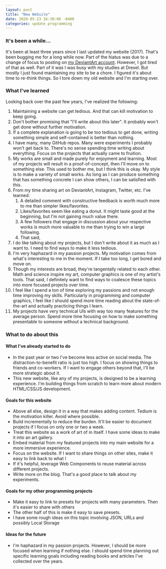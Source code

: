 ```yaml
---
layout: post
title: "New Website"
date: 2020-05-23 16:30:00 -0400
categories: update programming
---
```

### It's been a while...

It's been at least three years since I last updated my website (2017). That's
been bugging me for a long while now. Part of the hiatus was due to a change
of focus to posting on [my DeviantArt account](https://www.deviantart.com/ptrgags). However, I got tired of that as well. Part of it was I was busy with my
studies at Drexel. But mostly I just found maintaining my site to be a chore.
I figured it's about time to re-think things. So I tore down my old website
and I'm starting over.

### What I've learned

Looking back over the past few years, I've realized the following:

1. Maintaining a website can get tedious. And that can kill motivation to keep going.
2. Don't bother promising that "I'll write about this later". It probably won't get done without further motivation.
3. If a complete explanation is going to be too tedious to get done, writing something simple and self-contained is better than nothing.
4. I have many, many GitHub repos. Many were experiments I probably won't get back to. There's no sense spending time writing about everything. Focus on the projects that actually came to fruition.
5. My works are small and made purely for enjoyment and learning. Most of my projects will result in a proof-of-concept, then I'll move on to something else. This used to bother me, but I think this is okay. My style is to make a variety of small works. As long as I can produce something that has something concrete I can show others, I can be satisfied with this.
6. From my time sharing art on DeviantArt, Instagram, Twitter, etc. I've learned:
    1. A detailed comment with constructive feedback is worth much more to me than simpler likes/favorites.
    2. Likes/favorites seem like eating a donut. It might taste good at the beginning, but I'm not gaining much value there.
    3. A few followers that engage in discussion about your respective works is much more valuable to me than trying to win a large following.
    4. That said, 
7. I do like talking about my projects, but I don't write about it as much as I want to. I need to find ways to make it less tedious.
8. I'm very haphazard in my passion projects. My motivation comes from what's interesting to me in the moment. If I take too long, I get bored and move on.
9. Though my interests are broad, they're tangentally related to each other. Math and science inspire my art, computer graphics is one of my artist's tools. That said, I definitely want to find ways to coalesce these topics into more focused projects over time.
10. I feel like I spend a ton of time exploring my passions and not enough time improving my skills. Particularly in programming and computer graphics, I feel like I should spend more time reading about the state-of-the-art and actually practicing things I learn.
11. My projects have very technical UIs with way too many features for the average person. Spend more time focusing on how to make something presentable to someone without a technical background. 

### What to do about this

#### What I've already started to do

* In the past year or two I've become less active on social media. The distraction-to-benefit ratio is just too high. I focus on showing things to friends and co-workers. If I want to engage others beyond that, I'll be more strategic about it.
* This new website, like any of my projects, is designed to be a learning experience. I'm building things from scratch to learn more about modern HTML/CSS/JS development.

#### Goals for this website
* Above all else, design it in a way that makes adding content. Tedium is the motivation killer. Avoid where possible.
* Build incrementally to reduce the burden. It'll be easier to document projects if I focus on only one or two a week.
* Treat this website as a work of art of in itself. I have some ideas to make it into an art gallery.
* Embed material from my featured projects into my main website for a more immersive experience.
* Focus on the website. If I want to share things on other sites, make it easy to link back to what I 
* If it's helpful, leverage Web Components to reuse material across different projects.
* Write more on the blog. That's a good place to talk about my experiments.

#### Goals for my other programming projects
* Make it easy to link to presets for projects with many parameters. Then it's easier to share with others
* The other half of this is make it easy to save presets.
* I have some rough ideas on this topic involving JSON, URLs and possibly Local Storage

#### Ideas for the future
* I'm haphazard in my passion projects. However, I should be more focused when learning if nothing else. I should spend time planning out specific learning goals including reading books and articles I've collected over the years.
